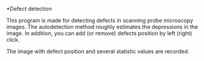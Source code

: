 *Defect detection

This program is made for detecting defects in scanning probe microscopy images.
The autodetection method roughly estimates the depressions in the image.
In addition, you can add (or remove) defects position by left (right) click.

The image with defect position and several statistic values are recorded. 
